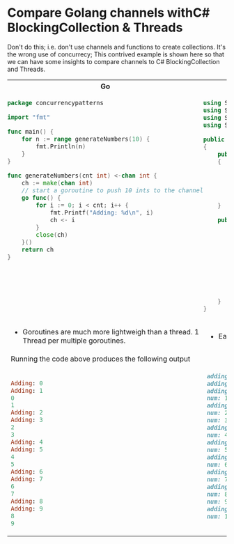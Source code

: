 # Compare Golang channels withC# BlockingCollection & Threads

Don't do this; i.e. don't use channels and functions to create collections. It's the wrong use of concurrecy; This contrived example is shown here so that we can have some insights to compare channels to C# BlockingCollection and Threads.

<table>
<tr>
<th>Go</th>
<th>C#</th>
</tr>
<tr>
<td style="vertical-align: top;padding:0px">

```go
package concurrencypatterns

import "fmt"

func main() {
	for n := range generateNumbers(10) {
		fmt.Println(n)
	}
}

func generateNumbers(cnt int) <-chan int {
	ch := make(chan int)
	// start a goroutine to push 10 ints to the channel
	go func() {
		for i := 0; i < cnt; i++ {
			fmt.Printf("Adding: %d\n", i)
			ch <- i
		}
		close(ch)
	}()
	return ch
}

```

</td>
<td style="vertical-align: top;padding:0px" >

```csharp
using System;
using System.Collections.Concurrent;
using System.Threading;
using System.Threading.Tasks;

public class Program
{
	public static void Main()
	{
		var nums = GenerateNums(10);

		foreach(var n in nums.GetConsumingEnumerable()) {
			Console.WriteLine("num: {0}", n);
		}
	}

	public static BlockingCollection<int> GenerateNums(int max) {
		var bc = new BlockingCollection<int>(1);
		// start a task to push 10 ints to the blocking collection
		Task.Run(()=> {
			for(int i=1; i<11; i++) {
				Console.WriteLine("adding: {0}", i);
				bc.Add(i);
			}
			bc.CompleteAdding();
		});
		return bc;
	}
}
```

</td>
</tr>
<tr>
<td>
    <ul>
        <li>Goroutines are much more lightweigh than a thread. 1 Thread per multiple goroutines.
    </ul>
</td>
<td>
    <ul>
        <li>Each task, uses a thread.
    </ul>    
</td>
</tr>
<tr>
<td colspan=2>
Running the code above produces the following output
</td>
</tr>
<tr>
<td style="vertical-align: top;">

```ruby

Adding: 0
Adding: 1
0
1
Adding: 2
Adding: 3
2
3
Adding: 4
Adding: 5
4
5
Adding: 6
Adding: 7
6
7
Adding: 8
Adding: 9
8
9

```

</td>
<td style="vertical-align: top;">

```ruby
adding: 1
adding: 2
adding: 3
num: 1
adding: 4
num: 2
num: 3
adding: 5
num: 4
adding: 6
num: 5
adding: 7
num: 6
adding: 8
num: 7
adding: 9
num: 8
num: 9
adding: 10
num: 10
```

</td>
</tr>
</table>

